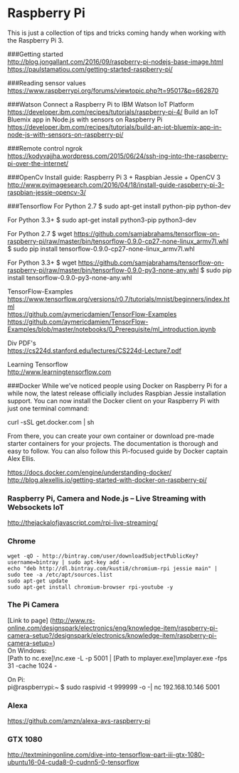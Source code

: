 # Raspberry Pi
This is just a collection of tips and tricks coming handy when working with the Raspberry Pi 3.

###Getting started  
http://blog.jongallant.com/2016/09/raspberry-pi-nodejs-base-image.html
https://paulstamatiou.com/getting-started-raspberry-pi/   

###Reading sensor values
https://www.raspberrypi.org/forums/viewtopic.php?t=95017&p=662870

###Watson
Connect a Raspberry Pi to IBM Watson IoT Platform  
https://developer.ibm.com/recipes/tutorials/raspberry-pi-4/
Build an IoT Bluemix app in Node.js with sensors on Raspberry Pi  
https://developer.ibm.com/recipes/tutorials/build-an-iot-bluemix-app-in-node-js-with-sensors-on-raspberry-pi/

###Remote control
ngrok   
https://kodyvajjha.wordpress.com/2015/06/24/ssh-ing-into-the-raspberry-pi-over-the-internet/

###OpenCv
Install guide: Raspberry Pi 3 + Raspbian Jessie + OpenCV 3
http://www.pyimagesearch.com/2016/04/18/install-guide-raspberry-pi-3-raspbian-jessie-opencv-3/

###Tensorflow
For Python 2.7
$ sudo apt-get install python-pip python-dev

For Python 3.3+
$ sudo apt-get install python3-pip python3-dev

For Python 2.7
$ wget https://github.com/samjabrahams/tensorflow-on-raspberry-pi/raw/master/bin/tensorflow-0.9.0-cp27-none-linux_armv7l.whl
$ sudo pip install tensorflow-0.9.0-cp27-none-linux_armv7l.whl

For Python 3.3+
$ wget https://github.com/samjabrahams/tensorflow-on-raspberry-pi/raw/master/bin/tensorflow-0.9.0-py3-none-any.whl
$ sudo pip install tensorflow-0.9.0-py3-none-any.whl


TensorFlow-Examples   
https://www.tensorflow.org/versions/r0.7/tutorials/mnist/beginners/index.html   
https://github.com/aymericdamien/TensorFlow-Examples   
https://github.com/aymericdamien/TensorFlow-Examples/blob/master/notebooks/0_Prerequisite/ml_introduction.ipynb

Div PDF's  
https://cs224d.stanford.edu/lectures/CS224d-Lecture7.pdf  

Learning Tensorflow   
http://www.learningtensorflow.com

###Docker
While we’ve noticed people using Docker on Raspberry Pi for a while now, the latest release officially includes Raspbian Jessie installation support. You can now install the Docker client on your Raspberry Pi with just one terminal command:

curl -sSL get.docker.com | sh

From there, you can create your own container or download pre-made starter containers for your projects. The documentation is thorough and easy to follow. You can also follow this Pi-focused guide by Docker captain Alex Ellis.

https://docs.docker.com/engine/understanding-docker/
http://blog.alexellis.io/getting-started-with-docker-on-raspberry-pi/

### Raspberry Pi, Camera and Node.js – Live Streaming with Websockets IoT  
http://thejackalofjavascript.com/rpi-live-streaming/

### Chrome  
    wget -qO - http://bintray.com/user/downloadSubjectPublicKey?username=bintray | sudo apt-key add -
    echo "deb http://dl.bintray.com/kusti8/chromium-rpi jessie main" | sudo tee -a /etc/apt/sources.list
    sudo apt-get update
    sudo apt-get install chromium-browser rpi-youtube -y
    
### The Pi Camera   
[Link to page] (http://www.rs-online.com/designspark/electronics/eng/knowledge-item/raspberry-pi-camera-setup?/designspark/electronics/knowledge-item/raspberry-pi-camera-setup=)   
On Windows:   
[Path to nc.exe]\nc.exe -L -p 5001 | [Path to mplayer.exe]\mplayer.exe -fps 31 -cache 1024 -

On Pi:   
pi@raspberrypi:~ $ sudo raspivid -t 999999 -o -| nc 192.168.10.146 5001

### Alexa
https://github.com/amzn/alexa-avs-raspberry-pi

### GTX 1080
http://textminingonline.com/dive-into-tensorflow-part-iii-gtx-1080-ubuntu16-04-cuda8-0-cudnn5-0-tensorflow


